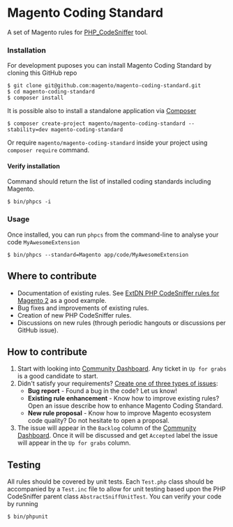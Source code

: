 # Magento Coding Standard

A set of Magento rules for [PHP_CodeSniffer](https://github.com/squizlabs/PHP_CodeSniffer) tool.

### Installation
For development puposes you can install Magento Coding Standard by cloning this GitHub repo
```
$ git clone git@github.com:magento/magento-coding-standard.git
$ cd magento-coding-standard
$ composer install
```
It is possible also to install a standalone application via [Composer](https://getcomposer.org)
```
$ composer create-project magento/magento-coding-standard --stability=dev magento-coding-standard
```
Or require `magento/magento-coding-standard` inside your project using  `composer require` command.

#### Verify installation
Command should return the list of installed coding standards including Magento.
```
$ bin/phpcs -i
```
### Usage
Once installed, you can run `phpcs` from the command-line to analyse your code `MyAwesomeExtension`
```
$ bin/phpcs --standard=Magento app/code/MyAwesomeExtension
```
## Where to contribute
- Documentation of existing rules. See [ExtDN PHP CodeSniffer rules for Magento 2](https://github.com/extdn/extdn-phpcs) as a good example.
- Bug fixes and improvements of existing rules.
- Creation of new PHP CodeSniffer rules.
- Discussions on new rules (through periodic hangouts or discussions per GitHub issue).

## How to contribute
1) Start with looking into [Community Dashboard](https://github.com/magento/magento-coding-standard/projects/1). Any ticket in `Up for grabs` is a good candidate to start.
2) Didn't satisfy your requirements? [Create one of three types of issues](https://github.com/magento/magento-coding-standard/issues/new/choose):
   - **Bug report** - Found a bug in the code? Let us know!
   - **Existing rule enhancement** - Know how to improve existing rules? Open an issue describe how to enhance Magento Coding Standard.
   - **New rule proposal** - Know how to improve Magento ecosystem code quality? Do not hesitate to open a proposal.
3) The issue will appear in the `Backlog` column of the [Community Dashboard](https://github.com/magento/magento-coding-standard/projects/1). Once it will be discussed and get `Accepted` label the issue will appear in the `Up for grabs` column.

## Testing
All rules should be covered by unit tests. Each `Test.php` class should be accompanied by a `Test.inc` file to allow for unit testing based upon the PHP CodeSniffer parent class `AbstractSniffUnitTest`.
You can verify your code by running
```
$ bin/phpunit
```
